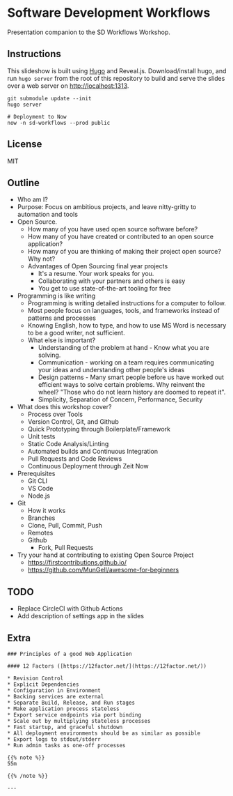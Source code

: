 # Software Development Workflows

Presentation companion to the SD Workflows Workshop.

## Instructions

This slideshow is built using [Hugo](https://gohugo.io/) and Reveal.js. Download/install hugo, and run `hugo server` from the root of this repository to build and serve the slides over a web server on [http://localhost:1313](http://localhost:1313).

```
git submodule update --init
hugo server

# Deployment to Now
now -n sd-workflows --prod public
```

## License

MIT



## Outline

* Who am I?
* Purpose: Focus on ambitious projects, and leave nitty-gritty to automation and tools
* Open Source.
  * How many of you have used open source software before?
  * How many of you have created or contributed to an open source application?
  * How many of you are thinking of making their project open source? Why not?
  * Advantages of Open Sourcing final year projects
    * It's a resume. Your work speaks for you.
    * Collaborating with your partners and others is easy
    * You get to use state-of-the-art tooling for free
* Programming is like writing
  * Programming is writing detailed instructions for a computer to follow.
  * Most people focus on languages, tools, and frameworks instead of patterns and processes
  * Knowing English, how to type, and how to use MS Word is necessary to be a good writer, not sufficient.
  * What else is important?
    * Understanding of the problem at hand - Know what you are solving.
    * Communication - working on a team requires communicating your ideas and understanding other people's ideas
    * Design patterns - Many smart people before us have worked out efficient ways to solve certain problems. Why reinvent the wheel? "Those who do not learn history are doomed to repeat it".
    * Simplicity, Separation of Concern, Performance, Security
* What does this workshop cover?
  * Process over Tools
  * Version Control, Git, and Github
  * Quick Prototyping through Boilerplate/Framework
  * Unit tests
  * Static Code Analysis/Linting
  * Automated builds and Continuous Integration
  * Pull Requests and Code Reviews
  * Continuous Deployment through Zeit Now
* Prerequisites
  * Git CLI
  * VS Code
  * Node.js
* Git
  * How it works
  * Branches
  * Clone, Pull, Commit, Push
  * Remotes
  * Github
    * Fork, Pull Requests
* Try your hand at contributing to existing Open Source Project
  * https://firstcontributions.github.io/
  * https://github.com/MunGell/awesome-for-beginners



## TODO

* Replace CircleCI with Github Actions
* Add description of settings app in the slides

## Extra

```
### Principles of a good Web Application

#### 12 Factors ([https://12factor.net/](https://12factor.net/))

* Revision Control
* Explicit Dependencies
* Configuration in Environment
* Backing services are external
* Separate Build, Release, and Run stages
* Make application process stateless
* Export service endpoints via port binding
* Scale out by multiplying stateless processes
* Fast startup, and graceful shutdown
* All deployment environments should be as similar as possible
* Export logs to stdout/stderr
* Run admin tasks as one-off processes

{{% note %}}
55m

{{% /note %}}

---
```
